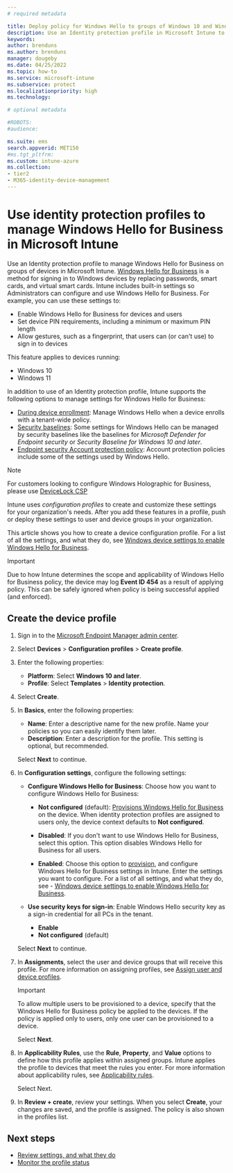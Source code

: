 ```yaml
---
# required metadata

title: Deploy policy for Windows Hello to groups of Windows 10 and Windows 11 devices in Microsoft Intune
description: Use an Identity protection profile in Microsoft Intune to configure groups of devices to use Windows Hello for Business. 
keywords:
author: brenduns
ms.author: brenduns
manager: dougeby
ms.date: 04/25/2022
ms.topic: how-to
ms.service: microsoft-intune
ms.subservice: protect
ms.localizationpriority: high
ms.technology:

# optional metadata

#ROBOTS:
#audience:

ms.suite: ems
search.appverid: MET150
#ms.tgt_pltfrm:
ms.custom: intune-azure
ms.collection:
- tier2
- M365-identity-device-management
---
```


# Use identity protection profiles to manage Windows Hello for Business in Microsoft Intune

Use an Identity protection profile to manage Windows Hello for Business on groups of devices in Microsoft Intune. [Windows Hello for Business](/windows/security/identity-protection/hello-for-business/hello-overview) is a method for signing in to Windows devices by replacing passwords, smart cards, and virtual smart cards. Intune includes built-in settings so Administrators can configure and use Windows Hello for Business. For example, you can use these settings to:

- Enable Windows Hello for Business for devices and users
- Set device PIN requirements, including a minimum or maximum PIN length
- Allow gestures, such as a fingerprint, that users can (or can't use) to sign in to devices

This feature applies to devices running:

- Windows 10
- Windows 11

In addition to use of an Identity protection profile, Intune supports the following options to manage settings for Windows Hello for Business:

- [During device enrollment](../protect/windows-hello.md): Manage Windows Hello when a device enrolls with a tenant-wide policy.
- [Security baselines](../protect/security-baselines.md): Some settings for Windows Hello can be managed by security baselines like the baselines for *Microsoft Defender for Endpoint security* or  *Security Baseline for Windows 10 and later*.
- [Endpoint security Account protection policy](../protect/endpoint-security-account-protection-policy.md): Account protection policies include some of the settings used by Windows Hello.

> [!NOTE]
> For customers looking to configure Windows Holographic for Business, please use [DeviceLock CSP](/windows/client-management/mdm/policy-csp-devicelock)

Intune uses *configuration profiles* to create and customize these settings for your organization's needs. After you add these features in a profile, push or deploy these settings to user and device groups in your organization.

This article shows you how to create a device configuration profile. For a list of all the settings, and what they do, see [Windows device settings to enable Windows Hello for Business](identity-protection-windows-settings.md).

> [!IMPORTANT]
> Due to how Intune determines the scope and applicability of Windows Hello for Business policy, the device may log **Event ID 454** as a result of applying policy. This can be safely ignored when policy is being successful applied (and enforced).

## Create the device profile

1. Sign in to the [Microsoft Endpoint Manager admin center](https://go.microsoft.com/fwlink/?linkid=2109431).

2. Select **Devices** > **Configuration profiles** > **Create profile**.

3. Enter the following properties:

   - **Platform**: Select **Windows 10 and later**.
   - **Profile**: Select **Templates** > **Identity protection**.

4. Select **Create**.

5. In **Basics**, enter the following properties:

   - **Name**: Enter a descriptive name for the new profile. Name your policies so you can easily identify them later.
   - **Description**: Enter a description for the profile. This setting is optional, but recommended.

   Select **Next** to continue.

6. In **Configuration settings**, configure the following settings:

   - **Configure Windows Hello for Business**: Choose how you want to configure Windows Hello for Business:

     - **Not configured** (default): [Provisions Windows Hello for Business](/windows/security/identity-protection/hello-for-business/hello-how-it-works-provisioning) on the device. When identity protection profiles are assigned to users only, the device context defaults to **Not configured**.

     - **Disabled**: If you don't want to use Windows Hello for Business, select this option. This option disables Windows Hello for Business for all users.

     - **Enabled**: Choose this option to [provision](/windows/security/identity-protection/hello-for-business/hello-how-it-works-provisioning), and configure Windows Hello for Business settings in Intune. Enter the settings you want to configure. For a list of all settings, and what they do, see - [Windows device settings to enable Windows Hello for Business](identity-protection-windows-settings.md).

   - **Use security keys for sign-in**: Enable Windows Hello security key as a sign-in credential for all PCs in the tenant.

     - **Enable**
     - **Not configured**  (default)

   Select **Next** to continue.

7. In **Assignments**, select the user and device groups that will receive this profile. For more information on assigning profiles, see [Assign user and device profiles](../configuration/device-profile-assign.md).

   > [!IMPORTANT]
   > To allow multiple users to be provisioned to a device, specify that the Windows Hello for Business policy be applied to the devices. If the policy is applied only to users, only one user can be provisioned to a device.

   Select **Next**.

8. In **Applicability Rules**, use the **Rule**, **Property**, and **Value** options to define how this profile applies within assigned groups. Intune applies the profile to devices that meet the rules you enter. For more information about applicability rules, see [Applicability rules](../configuration/device-profile-create.md).

   Select Next.

9. In **Review + create**, review your settings. When you select **Create**, your changes are saved, and the profile is assigned. The policy is also shown in the profiles list.



## Next steps

- [Review settings, and what they do](identity-protection-windows-settings.md)
- [Monitor the profile status](../configuration/device-profile-monitor.md)

